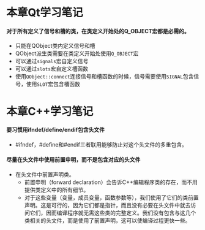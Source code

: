 # 本章Qt学习笔记
#### 对于所有定义了信号和槽的类，在类定义开始处的Q_OBJECT宏都是必需的。
+ 只能在QObject类内定义信号和槽
+ QObject派生类需要在类定义开始处使用`Q_OBJECT`宏
+ 可以通过`signals`宏自定义信号
+ 可以通过`slots`宏自定义槽函数
+ 使用`QObject::connect`连接信号和槽函数的时候，信号需要使用`SIGNAL`包含信号，使用`SLOT`宏包含槽函数


# 本章C++学习笔记
#### 要习惯用ifndef/define/endif包含头文件
+ #ifndef，#define和#endif三者联用能够防止对这个头文件的多重包含。

#### 尽量在头文件中使用前置申明，而不是包含对应的头文件
+ 在头文件中前置声明类。
  + 前置申明（forward declaration）会告诉C++编辑程序类的存在，而不用提供类定义中的所有细节。
  + 对于这些变量（变量，成员变量，函数参数等），我们使用了它们的类前置声明。这是可行的，因为它们都是指针，而且没有必要在头文件中就去访问它们，因而编译程序就无需这些类的完整定义。我们没有包含与这几个类相关的头文件，而是使用了前置声明，这可以使编译过程更快一些。